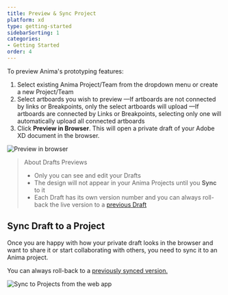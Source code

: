 ```yaml
---
title: Preview & Sync Project
platform: xd
type: getting-started
sidebarSorting: 1
categories: 
- Getting Started
order: 4
---
```


To preview Anima's prototyping features:

1. Select existing Anima Project/Team from the dropdown menu or create a new Project/Team
2. Select artboards you wish to preview
—If artboards are not connected by links or Breakpoints, only the select artboards will upload
—If artboards are connected by Links or Breakpoints, selecting only one will automatically upload all connected artboards
3. Click **Preview in Browser**. This will open a private draft of your Adobe XD document in the browser.

![Preview in browser](https://p46.f4.n0.cdn.getcloudapp.com/items/QwuKkW1m/Preview%20in%20Browser%402x.png?v=cf189c04e2bf9a45d48fbfed85a55c6d "Preview Adobe design in the browser")

> About Drafts Previews
>
> - Only you can see and edit your Drafts 
> - The design will not appear in your Anima Projects until you **Sync** to it
> - Each Draft has its own version number and you can always roll-back the live version to a [previous Draft](/v3/adobe-xd/prototype-link/project-settings.html#Versions)



## Sync Draft to a Project

Once you are happy with how your private draft looks in the browser and want to share it or start collaborating with others, you need to sync it to an Anima project.

You can always roll-back to a [previously synced version.](/v3/sketch/prototype-link/project-settings.html#Versions)

![Sync to  Projects from the web app](https://s3.amazonaws.com/animaapp/docs/web-app/Anima%204%20-%20%20Sync%20to%20Project.png "Sync design to Project")
